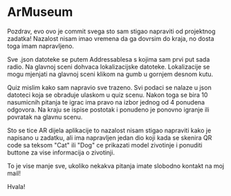 # ArMuseum

Pozdrav, evo ovo je commit svega sto sam stigao napraviti od projektnog zadatka! Nazalost nisam imao vremena da ga dovrsim do kraja, no dosta toga imam napravljeno.

Sve .json datoteke se putem Addressablesa s kojima sam prvi put sada radio. Na glavnoj sceni dohvaca lokalizacijske datoteke. Lokalizacije se mogu mjenjati na glavnoj sceni klikom na gumb u gornjem desnom kutu.

Quiz mislim kako sam napravio sve trazeno. Svi podaci se nalaze u json datoteci koja se obraduje ulaskom u quiz scenu. Nakon toga se bira 10 nasumicnih pitanja te igrac ima pravo na izbor jednog od 4 ponudena odgovora. Na kraju se ispise postotak i ponudeno je ponovno igranje ili povratak na glavnu scenu.

Sto se tice AR dijela aplikacije to nazalost nisam stigao napraviti kako je napisano u zadatku, ali ima napravljen jedan dio koji kada se skenira QR code sa teksom "Cat" ili "Dog" ce prikazati model zivotinje i ponuditi buttone za vise informacija o zivotinji.

To je vise manje sve, ukoliko nekakva pitanja imate slobodno kontakt na moj mail!

Hvala!
